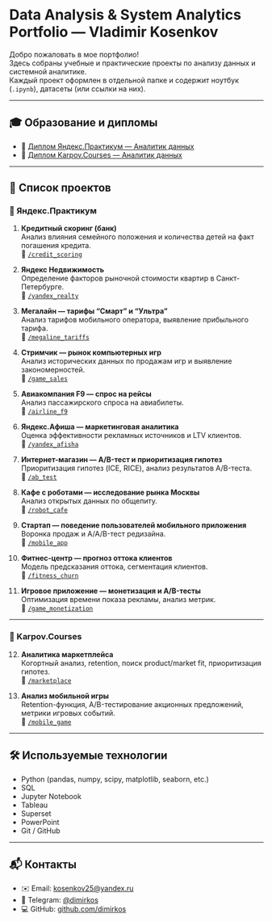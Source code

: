 # Data Analysis & System Analytics Portfolio — Vladimir Kosenkov

Добро пожаловать в мое портфолио!  
Здесь собраны учебные и практические проекты по анализу данных и системной аналитике.  
Каждый проект оформлен в отдельной папке и содержит ноутбук (`.ipynb`), датасеты (или ссылки на них).  

---

## 🎓 Образование и дипломы

- 📜 [Диплом Яндекс.Практикум — Аналитик данных](./diplomas/practicum_diploma.pdf)  
- 📜 [Диплом Karpov.Courses — Аналитик данных](./diplomas/karpov_diploma.pdf)  

---

## 📂 Список проектов

### 🔹 Яндекс.Практикум

1. **Кредитный скоринг (банк)**  
   Анализ влияния семейного положения и количества детей на факт погашения кредита.  
   📌 [`/credit_scoring`](./credit_scoring)

2. **Яндекс Недвижимость**  
   Определение факторов рыночной стоимости квартир в Санкт-Петербурге.  
   📌 [`/yandex_realty`](./yandex_realty)

3. **Мегалайн — тарифы “Смарт” и “Ультра”**  
   Анализ тарифов мобильного оператора, выявление прибыльного тарифа.  
   📌 [`/megaline_tariffs`](./megaline_tariffs)

4. **Стримчик — рынок компьютерных игр**  
   Анализ исторических данных по продажам игр и выявление закономерностей.  
   📌 [`/game_sales`](./game_sales)

5. **Авиакомпания F9 — спрос на рейсы**  
   Анализ пассажирского спроса на авиабилеты.  
   📌 [`/airline_f9`](./airline_f9)

6. **Яндекс.Афиша — маркетинговая аналитика**  
   Оценка эффективности рекламных источников и LTV клиентов.  
   📌 [`/yandex_afisha`](./yandex_afisha)

7. **Интернет-магазин — A/B-тест и приоритизация гипотез**  
   Приоритизация гипотез (ICE, RICE), анализ результатов A/B-теста.  
   📌 [`/ab_test`](./ab_test)

8. **Кафе с роботами — исследование рынка Москвы**  
   Анализ открытых данных по общепиту.  
   📌 [`/robot_cafe`](./robot_cafe)

9. **Стартап — поведение пользователей мобильного приложения**  
   Воронка продаж и A/A/B-тест редизайна.  
   📌 [`/mobile_app`](./mobile_app)

10. **Фитнес-центр — прогноз оттока клиентов**  
    Модель предсказания оттока, сегментация клиентов.  
    📌 [`/fitness_churn`](./fitness_churn)

11. **Игровое приложение — монетизация и A/B-тесты**  
    Оптимизация времени показа рекламы, анализ метрик.  
    📌 [`/game_monetization`](./game_monetization)

---

### 🔹 Karpov.Courses

12. **Аналитика маркетплейса**  
    Когортный анализ, retention, поиск product/market fit, приоритизация гипотез.  
    📌 [`/marketplace`](./marketplace)

13. **Анализ мобильной игры**  
    Retention-функция, A/B-тестирование акционных предложений, метрики игровых событий.  
    📌 [`/mobile_game`](./mobile_game)

---

## 🛠️ Используемые технологии

- Python (pandas, numpy, scipy, matplotlib, seaborn, etc.)  
- SQL  
- Jupyter Notebook  
- Tableau
- Superset
- PowerPoint  
- Git / GitHub  

---

## 📬 Контакты

- ✉️ Email: kosenkov25@yandex.ru  
- 💬 Telegram: [@dimirkos](https://t.me/dimirkos)  
- 💻 GitHub: [github.com/dimirkos](https://github.com/dimirkos)  
